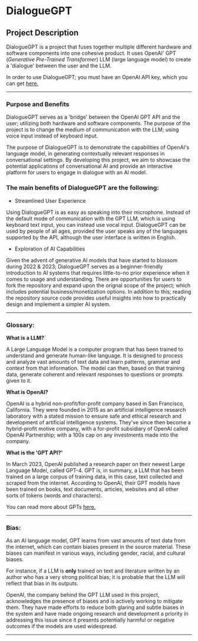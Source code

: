 # DialogueGPT

## Project Description

DialogueGPT is a project that fuses together multiple different hardware and software components into one cohesive product. It uses OpenAI' GPT (_Generative Pre-Trained Transformer_) LLM (large language model) to create a 'dialogue' between the user and the LLM.

In order to use DialogueGPT; you must have an OpenAI API key, which you can get [here.](https://platform.openai.com/)

---

### **Purpose and Benefits**

DialogueGPT serves as a 'bridge' between the OpenAI GPT API and the user; utilizing both hardware and software components. The purpose of the project is to change the medium of communication with the LLM; using voice input instead of keyboard input.

The purpose of DialogueGPT is to demonstrate the capabilities of OpenAI's language model, in generating contextually relevant responses in conversational settings. By developing this project, we aim to showcase the potential applications of conversational AI and provide an interactive platform for users to engage in dialogue with an AI model.

### **The main benefits of DialogueGPT are the following:**

- Streamlined User Experience
    
Using DialogueGPT is as easy as speaking into their microphone. Instead of the default mode of communication with the GPT LLM, which is using keyboard text input, you can instead use vocal input. DialogueGPT can be used by people of all ages, provided the user speaks any of the languages supported by the API, although the user interface is written in English.

- Exploration of AI Capabilities

Given the advent of generative AI models that have started to blossom during 2022 & 2023; DialogueGPT serves as a beginner-friendly introduction to AI systems that requires little-to-no prior experience when it comes to usage and understanding. There are opportunities for users to fork the repository and expand upon the orignal scope of the project; which includes potential business/monetization options. In addition to this; reading the repository source code provides useful insights into how to practically design and implement a simpler AI system. 

---

### Glossary:

**What is a LLM?**`

A Large Language Model is a computer program that has been trained to understand and generate human-like language. It is designed to process and analyze vast amounts of text data and learn patterns, grammar and context from that information. The model can then, based on that training data, generate coherent and relevant responses to questions or prompts given to it.

**What is OpenAI?**

OpenAI is a hybrid non-profit/for-profit company based in San Francisco, California. They were founded in 2015 as an artificial intelligence research laboratory with a stated mission to ensure safe and ethical research and development of artificial intelligence systems. They've since then become a hybrid-profit motive company, with a for-profit subsidiary of OpenAI called OpenAI Partnership; with a 100x cap on any investments made into the company.

**What is the 'GPT API?'**

In March 2023, OpenAI published a research paper on their newest Large Language Model, called GPT-4. GPT is, in summary, a LLM that has been trained on a large corpus of training data, in this case, text collected and scraped from the internet. According to OpenAI, their GPT models have been trained on books, text documents, articles, websites and all other sorts of tokens (words and characters).

You can read more about GPTs [here.](https://en.wikipedia.org/wiki/Generative_pre-trained_transformer) 

---

### Bias:

As an AI language model, GPT learns from vast amounts of text data from the internet, which can contain biases present in the source material. These biases can manifest in various ways, including gender, racial, and cultural biases.

For instance, if a LLM is **only** trained on text and literature written by an author who has a very strong political bias; it is probable that the LLM will reflect that bias in its outputs.

OpenAI, the company behind the GPT LLM used in this project, acknowledges the presence of biases and is actively working to mitigate them. They have made efforts to reduce both glaring and subtle biases in the system and have made ongoing research and development a priority in addressing this issue since it presents potentially harmful or negative outcomes if the models are used widespread.

---

